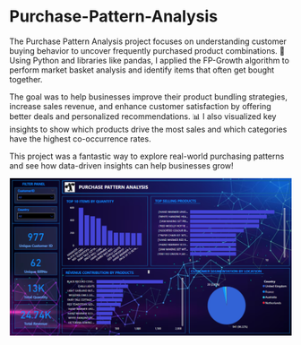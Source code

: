 # Purchase-Pattern-Analysis

The Purchase Pattern Analysis project focuses on understanding customer buying behavior to uncover frequently purchased product combinations. 🛒 Using Python and libraries like pandas, I applied the FP-Growth algorithm to perform market basket analysis and identify items that often get bought together.

The goal was to help businesses improve their product bundling strategies, increase sales revenue, and enhance customer satisfaction by offering better deals and personalized recommendations. 📊 I also visualized key insights to show which products drive the most sales and which categories have the highest co-occurrence rates.

This project was a fantastic way to explore real-world purchasing patterns and see how data-driven insights can help businesses grow! 

![image alert](https://github.com/Anisha9886/Purchase-Pattern-Analysis/blob/494c263009e74dc21f21a58984a585a7b7f28282/Screenshot%202025-01-09%20101001.png)

